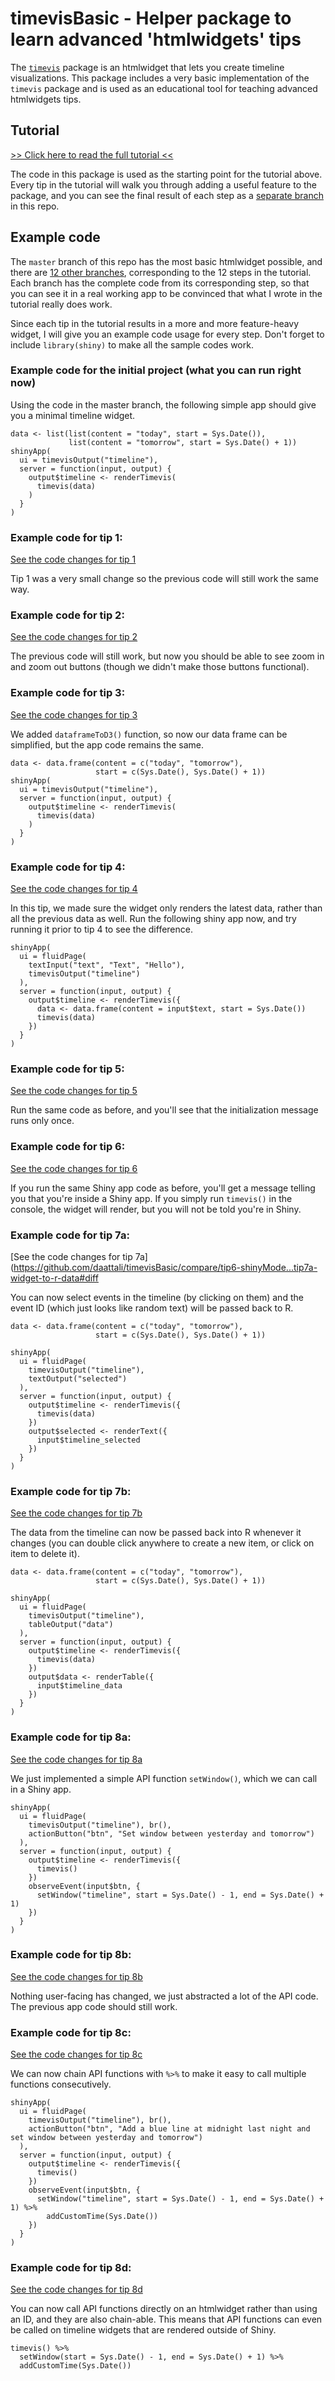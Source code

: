# timevisBasic - Helper package to learn advanced 'htmlwidgets' tips

The [`timevis`](https://github.com/daattali/timevis) package is an htmlwidget that lets you create timeline visualizations. This package includes a very basic implementation of the `timevis` package and is used as an educational tool for teaching advanced htmlwidgets tips.

## Tutorial

[>> Click here to read the full tutorial <<](http://deanattali.com/blog/advanced-htmlwidgets-tips)

The code in this package is used as the starting point for the tutorial above. Every tip in the tutorial will walk you through adding a useful feature to the package, and you can see the final result of each step as a [separate branch](https://github.com/daattali/timevisBasic/branches/all) in this repo.

## Example code

The `master` branch of this repo has the most basic htmlwidget possible, and there are [12 other branches](https://github.com/daattali/timevisBasic/branches/all), corresponding to the 12 steps in the tutorial. Each branch has the complete code from its corresponding step, so that you can see it in a real working app to be convinced that what I wrote in the tutorial really does work.

Since each tip in the tutorial results in a more and more feature-heavy widget, I will give you an example code usage for every step. Don't forget to include `library(shiny)` to make all the sample codes work.

### Example code for the initial project (what you can run right now)

Using the code in the master branch, the following simple app should give you a minimal timeline widget.

```
data <- list(list(content = "today", start = Sys.Date()),
             list(content = "tomorrow", start = Sys.Date() + 1))
shinyApp(
  ui = timevisOutput("timeline"),
  server = function(input, output) {
    output$timeline <- renderTimevis(
      timevis(data)
    )
  }
)
```

### Example code for tip 1:

[See the code changes for tip 1](https://github.com/daattali/timevisBasic/compare/tip1-rendervalue-x-name#diff)

Tip 1 was a very small change so the previous code will still work the same way.

### Example code for tip 2:

[See the code changes for tip 2](https://github.com/daattali/timevisBasic/compare/tip1-rendervalue-x-name...tip2-custom-html#diff)

The previous code will still work, but now you should be able to see zoom in and zoom out buttons (though we didn't make those buttons functional).

### Example code for tip 3:

[See the code changes for tip 3](https://github.com/daattali/timevisBasic/compare/tip2-custom-html...tip3-dataframeToD3#diff)

We added `dataframeToD3()` function, so now our data frame can be simplified, but the app code remains the same.

```
data <- data.frame(content = c("today", "tomorrow"),
                   start = c(Sys.Date(), Sys.Date() + 1))
shinyApp(
  ui = timevisOutput("timeline"),
  server = function(input, output) {
    output$timeline <- renderTimevis(
      timevis(data)
    )
  }
)
```

### Example code for tip 4:

[See the code changes for tip 4](https://github.com/daattali/timevisBasic/compare/tip3-dataframeToD3...tip4-rendervalue-multiple-times#diff)

In this tip, we made sure the widget only renders the latest data, rather than all the previous data as well. Run the following shiny app now, and try running it prior to tip 4 to see the difference.

```
shinyApp(
  ui = fluidPage(
    textInput("text", "Text", "Hello"),
    timevisOutput("timeline")
  ),
  server = function(input, output) {
    output$timeline <- renderTimevis({
      data <- data.frame(content = input$text, start = Sys.Date())
      timevis(data)
    })
  }
)
```

### Example code for tip 5:

[See the code changes for tip 5](https://github.com/daattali/timevisBasic/compare/tip4-rendervalue-multiple-times...tip5-init-once#diff)

Run the same code as before, and you'll see that the initialization message runs only once.

### Example code for tip 6:

[See the code changes for tip 6](https://github.com/daattali/timevisBasic/compare/tip5-init-once...tip6-shinyMode#diff)

If you run the same Shiny app code as before, you'll get a message telling you that you're inside a Shiny app. If you simply run `timevis()` in the console, the widget will render, but you will not be told you're in Shiny.

### Example code for tip 7a:

[See the code changes for tip 7a](https://github.com/daattali/timevisBasic/compare/tip6-shinyMode...tip7a-widget-to-r-data#diff

You can now select events in the timeline (by clicking on them) and the event ID (which just looks like random text) will be passed back to R.

```
data <- data.frame(content = c("today", "tomorrow"),
                   start = c(Sys.Date(), Sys.Date() + 1))

shinyApp(
  ui = fluidPage(
    timevisOutput("timeline"),
    textOutput("selected")
  ),
  server = function(input, output) {
    output$timeline <- renderTimevis({
      timevis(data)
    })
    output$selected <- renderText({
      input$timeline_selected
    })
  }
)
```

### Example code for tip 7b:

[See the code changes for tip 7b](https://github.com/daattali/timevisBasic/compare/tip7a-widget-to-r-data...tip7b-javascript-to-r-handler#diff)

The data from the timeline can now be passed back into R whenever it changes (you can double click anywhere to create a new item, or click on item to delete it).

```
data <- data.frame(content = c("today", "tomorrow"),
                   start = c(Sys.Date(), Sys.Date() + 1))

shinyApp(
  ui = fluidPage(
    timevisOutput("timeline"),
    tableOutput("data")
  ),
  server = function(input, output) {
    output$timeline <- renderTimevis({
      timevis(data)
    })
    output$data <- renderTable({
      input$timeline_data
    })
  }
)
```

### Example code for tip 8a:

[See the code changes for tip 8a](https://github.com/daattali/timevisBasic/compare/tip7b-javascript-to-r-handler...tip8a-api-basic#diff)

We just implemented a simple API function `setWindow()`, which we can call in a Shiny app.

```
shinyApp(
  ui = fluidPage(
    timevisOutput("timeline"), br(),
    actionButton("btn", "Set window between yesterday and tomorrow")
  ),
  server = function(input, output) {
    output$timeline <- renderTimevis({
      timevis()
    })
    observeEvent(input$btn, {
      setWindow("timeline", start = Sys.Date() - 1, end = Sys.Date() + 1)
    })
  }
)
```

### Example code for tip 8b:

[See the code changes for tip 8b](https://github.com/daattali/timevisBasic/compare/tip8a-api-basic...tip8b-api-abstract#diff)

Nothing user-facing has changed, we just abstracted a lot of the API code. The previous app code should still work. 

### Example code for tip 8c:

[See the code changes for tip 8c](https://github.com/daattali/timevisBasic/compare/tip8b-api-abstract...tip8c-api-chain#diff)

We can now chain API functions with `%>%` to make it easy to call multiple functions consecutively.

```
shinyApp(
  ui = fluidPage(
    timevisOutput("timeline"), br(),
    actionButton("btn", "Add a blue line at midnight last night and set window between yesterday and tomorrow")
  ),
  server = function(input, output) {
    output$timeline <- renderTimevis({
      timevis()
    })
    observeEvent(input$btn, {
      setWindow("timeline", start = Sys.Date() - 1, end = Sys.Date() + 1) %>%
        addCustomTime(Sys.Date())
    })
  }
)
```

### Example code for tip 8d:

[See the code changes for tip 8d](https://github.com/daattali/timevisBasic/compare/tip8c-api-chain...tip8d-api-not-just-shiny#diff)

You can now call API functions directly on an htmlwidget rather than using an ID, and they are also chain-able. This means that API functions can even be called on timeline widgets that are rendered outside of Shiny.

```
timevis() %>%
  setWindow(start = Sys.Date() - 1, end = Sys.Date() + 1) %>%
  addCustomTime(Sys.Date())
```
